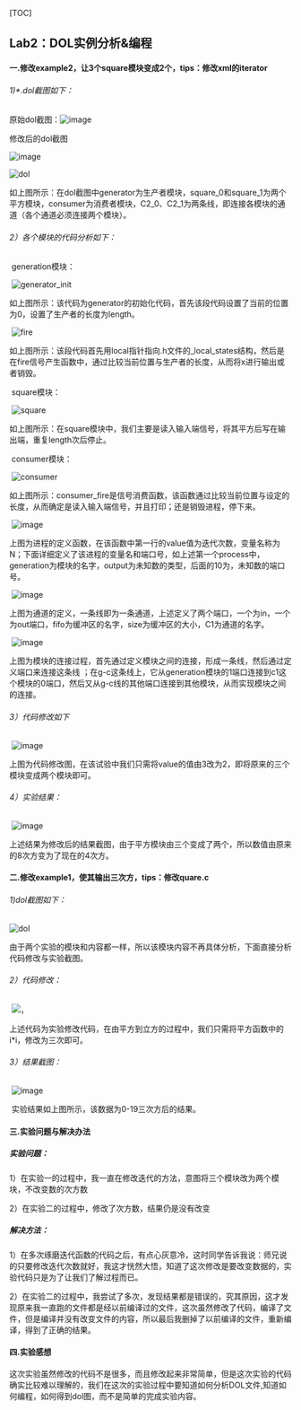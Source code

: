 [TOC]

## Lab2：DOL实例分析&编程

#### 一.修改example2，让3个square模块变成2个，tips：修改xml的iterator

###### 1)*.dol截图如下：

 原始dol截图：![image](https://cloud.githubusercontent.com/assets/22683831/19855063/773a25d0-9fad-11e6-959f-0e3d7a93fd8f.png)

修改后的dol截图 

 ![image](https://cloud.githubusercontent.com/assets/22683831/19855045/4cd0c088-9fad-11e6-9cc2-08a4a34bcbc5.png)

![dol](https://cloud.githubusercontent.com/assets/22683831/19846876/bf130f8c-9f7d-11e6-9d50-599f16adf6c4.jpg)

​        如上图所示：在dol截图中generator为生产者模块，square_0和square_1为两个平方模块，consumer为消费者模块，C2_0、C2_1为两条线，即连接各模块的通道（各个通道必须连接两个模块）。

###### 2）各个模块的代码分析如下：

​        generation模块：

​                                               ![generator_init](https://cloud.githubusercontent.com/assets/22683831/19847182/0054f094-9f80-11e6-89b8-68955cc24ab8.png)

​        如上图所示：该代码为generator的初始化代码，首先该段代码设置了当前的位置为0，设置了生产者的长度为length。

​                         ![fire](https://cloud.githubusercontent.com/assets/22683831/19847287/d64e698c-9f80-11e6-92c4-f57943df90ec.png)

​        如上图所示：该段代码首先用local指针指向.h文件的_local_states结构，然后是在fire信号产生函数中，通过比较当前位置与生产者的长度，从而将x进行输出或者销毁。

​        square模块：

​              ![square](https://cloud.githubusercontent.com/assets/22683831/19847478/2a59ef14-9f82-11e6-96ae-8ce3a34f0f97.jpg)

​        如上图所示：在square模块中，我们主要是读入输入端信号，将其平方后写在输出端，重复length次后停止。

​         consumer模块：

​                          ![consumer](https://cloud.githubusercontent.com/assets/22683831/19847578/e533210c-9f82-11e6-8ab2-bc534fb00a31.png)

​        如上图所示：consumer_fire是信号消费函数，该函数通过比较当前位置与设定的长度，从而确定是读入输入端信号，并且打印；还是销毁进程，停下来。

​                         ![image](https://cloud.githubusercontent.com/assets/22683831/19853806/831932ee-9fa6-11e6-9cab-efc19a3443a8.png)

​        上图为进程的定义函数，在该函数中第一行的value值为迭代次数，变量名称为N；下面详细定义了该进程的变量名和端口号，如上述第一个process中，generation为模块的名字，output为未知数的类型，后面的10为，未知数的端口号。

​                       ![image](https://cloud.githubusercontent.com/assets/22683831/19853977/7807455c-9fa7-11e6-93fe-a631f4d1ea7a.png)

​         上图为通道的定义，一条线即为一条通道，上述定义了两个端口，一个为in，一个为out端口，fifo为缓冲区的名字，size为缓冲区的大小，C1为通道的名字。

​                    ![image](https://cloud.githubusercontent.com/assets/22683831/19854144/52d5503e-9fa8-11e6-874e-aa6dae0d1982.png)

​        上图为模块的连接过程，首先通过定义模块之间的连接，形成一条线，然后通过定义端口来连接这条线 ；在g-c这条线上，它从generation模块的1端口连接到c1这个模块的0端口，然后又从g-c线的其他端口连接到其他模块，从而实现模块之间的连接。

###### 3）代码修改如下

​                       ![image](https://cloud.githubusercontent.com/assets/22683831/19855403/56ada68c-9faf-11e6-8781-4184e3b438e5.png)

​        上图为代码修改图，在该试验中我们只需将value的值由3改为2，即将原来的三个模块变成两个模块即可。

###### 4）实验结果：



​                       ![image](https://cloud.githubusercontent.com/assets/22683831/19855183/2012356c-9fae-11e6-8510-35a5accb025e.png)

​     上述结果为修改后的结果截图，由于平方模块由三个变成了两个，所以数值由原来的8次方变为了现在的4次方。

#### 二.修改example1，使其输出三次方，tips：修改quare.c

###### 1)dol截图如下：

![dol](https://cloud.githubusercontent.com/assets/22683831/19846876/bf130f8c-9f7d-11e6-9d50-599f16adf6c4.jpg)

​        由于两个实验的模块和内容都一样，所以该模块内容不再具体分析，下面直接分析代码修改与实验截图。

###### 2）代码修改：

​              ![，](https://cloud.githubusercontent.com/assets/22683831/19855526/13f74c3e-9fb0-11e6-9954-b4296783cd88.png)

​        上述代码为实验修改代码，在由平方到立方的过程中，我们只需将平方函数中的i*i，修改为三次即可。

###### 3）结果截图：

​                             ![image](https://cloud.githubusercontent.com/assets/22683831/19855625/8c0443d0-9fb0-11e6-839c-cd58454ffe23.png)

​        实验结果如上图所示，该数据为0-19三次方后的结果。

#### 三.实验问题与解决办法

##### 实验问题：

1）在实验一的过程中，我一直在修改迭代的方法，意图将三个模块改为两个模块，不改变数的次方数

2）在实验二的过程中，修改了次方数，结果仍是没有改变

##### 解决方法：

1）在多次琢磨迭代函数的代码之后，有点心灰意冷，这时同学告诉我说：师兄说的只要修改迭代次数就好，我这才恍然大悟，知道了这次修改是要改变数据的，实验代码只是为了让我们了解过程而已。

2）在实验二的过程中，我尝试了多次，发现结果都是错误的，究其原因，这才发现原来我一直跑的文件都是经以前编译过的文件，这次虽然修改了代码，编译了文件，但是编译并没有改变文件的内容，所以最后我删掉了以前编译的文件，重新编译，得到了正确的结果。

#### 四.实验感想

这次实验虽然修改的代码不是很多，而且修改起来非常简单，但是这次实验的代码确实比较难以理解的，我们在这次的实验过程中要知道如何分析DOL文件,知道如何编程，如何得到dol图，而不是简单的完成实验内容。











